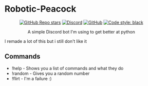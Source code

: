# Robotic-Peacock

<div align="center">

[![GitHub Repo stars](https://img.shields.io/github/stars/immortalterror/Robotic-Peacock?style=plastic)](https://www.youtube.com/watch?v=dQw4w9WgXcQ)
[![Discord](https://img.shields.io/discord/760686151736229938?label=Discord&style=plastic)](https://discord.gg/pqAFVCKZhz)
[![GitHub](https://img.shields.io/github/license/ImmortalTerror/Robotic-Peacock)](https://github.com/ImmortalTerror/Robotic-Peacock/blob/main/LICENCE)
[![Code style: black](https://img.shields.io/badge/code%20style-black-000000.svg)](https://github.com/psf/black)

A simple Discord bot I'm using to get better at python

</div>

I remade a lot of this but i still don't like it

## Commands

- !help - Shows you a list of commands and what they do
- !random - Gives you a random number
- !flirt - I'm a failure :)